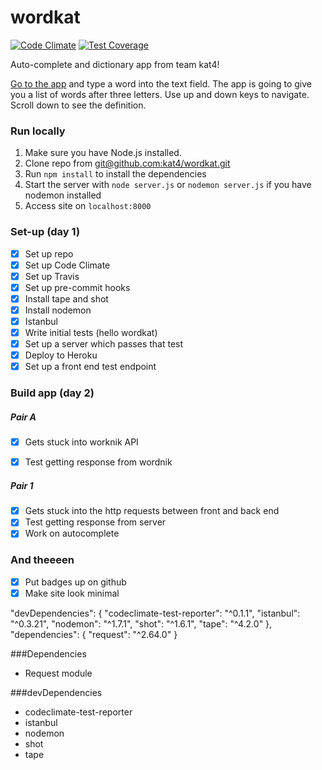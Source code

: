 # wordkat

[![Code Climate](https://codeclimate.com/github/kat4/wordkat/badges/gpa.svg)](https://codeclimate.com/github/kat4/wordkat)
[![Test Coverage](https://codeclimate.com/github/kat4/wordkat/badges/coverage.svg)](https://codeclimate.com/github/kat4/wordkat/coverage)

Auto-complete and dictionary app from team kat4!

[Go to the app](https://wordkat.herokuapp.com/) and type a word into the text field. The app is going to give you a list of words after three letters. Use up and down keys to navigate. Scroll down to see the definition.

### Run locally
1. Make sure you have Node.js installed.
2. Clone repo from [git@github.com:kat4/wordkat.git](git@github.com:kat4/wordkat.git)
3. Run `npm install` to install the dependencies
4. Start the server with `node server.js` or `nodemon server.js` if you have nodemon installed
5. Access site on `localhost:8000`

### Set-up (day 1)

- [X] Set up repo
- [X] Set up Code Climate
- [X] Set up Travis
- [X] Set up pre-commit hooks
- [X] Install tape and shot
- [X] Install nodemon
- [X] Istanbul
- [X] Write initial tests (hello wordkat)
- [X] Set up a server which passes that test
- [X] Deploy to Heroku
- [X] Set up a front end test endpoint

### Build app (day 2)

##### Pair A

- [X] Gets stuck into worknik API
- [X] Test getting response from wordnik


##### Pair 1

- [X] Gets stuck into the http requests between front and back end
- [X] Test getting response from server
- [X] Work on autocomplete

### And theeeen

- [X] Put badges up on github
- [X] Make site look minimal

"devDependencies": {
  "codeclimate-test-reporter": "^0.1.1",
  "istanbul": "^0.3.21",
  "nodemon": "^1.7.1",
  "shot": "^1.6.1",
  "tape": "^4.2.0"
},
"dependencies": {
  "request": "^2.64.0"
}

###Dependencies  

- Request module

###devDependencies

- codeclimate-test-reporter
- istanbul
- nodemon
- shot
- tape

